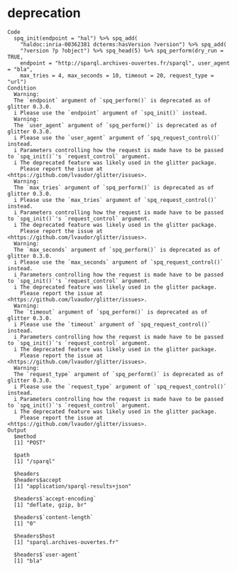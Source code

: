 # deprecation

    Code
      spq_init(endpoint = "hal") %>% spq_add(
        "haldoc:inria-00362381 dcterms:hasVersion ?version") %>% spq_add(
        "?version ?p ?object") %>% spq_head(5) %>% spq_perform(dry_run = TRUE,
        endpoint = "http://sparql.archives-ouvertes.fr/sparql", user_agent = "bla",
        max_tries = 4, max_seconds = 10, timeout = 20, request_type = "url")
    Condition
      Warning:
      The `endpoint` argument of `spq_perform()` is deprecated as of glitter 0.3.0.
      i Please use the `endpoint` argument of `spq_init()` instead.
      Warning:
      The `user_agent` argument of `spq_perform()` is deprecated as of glitter 0.3.0.
      i Please use the `user_agent` argument of `spq_request_control()` instead.
      i Parameters controlling how the request is made have to be passed to `spq_init()`'s `request_control` argument.
      i The deprecated feature was likely used in the glitter package.
        Please report the issue at <https://github.com/lvaudor/glitter/issues>.
      Warning:
      The `max_tries` argument of `spq_perform()` is deprecated as of glitter 0.3.0.
      i Please use the `max_tries` argument of `spq_request_control()` instead.
      i Parameters controlling how the request is made have to be passed to `spq_init()`'s `request_control` argument.
      i The deprecated feature was likely used in the glitter package.
        Please report the issue at <https://github.com/lvaudor/glitter/issues>.
      Warning:
      The `max_seconds` argument of `spq_perform()` is deprecated as of glitter 0.3.0.
      i Please use the `max_seconds` argument of `spq_request_control()` instead.
      i Parameters controlling how the request is made have to be passed to `spq_init()`'s `request_control` argument.
      i The deprecated feature was likely used in the glitter package.
        Please report the issue at <https://github.com/lvaudor/glitter/issues>.
      Warning:
      The `timeout` argument of `spq_perform()` is deprecated as of glitter 0.3.0.
      i Please use the `timeout` argument of `spq_request_control()` instead.
      i Parameters controlling how the request is made have to be passed to `spq_init()`'s `request_control` argument.
      i The deprecated feature was likely used in the glitter package.
        Please report the issue at <https://github.com/lvaudor/glitter/issues>.
      Warning:
      The `request_type` argument of `spq_perform()` is deprecated as of glitter 0.3.0.
      i Please use the `request_type` argument of `spq_request_control()` instead.
      i Parameters controlling how the request is made have to be passed to `spq_init()`'s `request_control` argument.
      i The deprecated feature was likely used in the glitter package.
        Please report the issue at <https://github.com/lvaudor/glitter/issues>.
    Output
      $method
      [1] "POST"
      
      $path
      [1] "/sparql"
      
      $headers
      $headers$accept
      [1] "application/sparql-results+json"
      
      $headers$`accept-encoding`
      [1] "deflate, gzip, br"
      
      $headers$`content-length`
      [1] "0"
      
      $headers$host
      [1] "sparql.archives-ouvertes.fr"
      
      $headers$`user-agent`
      [1] "bla"
      
      

